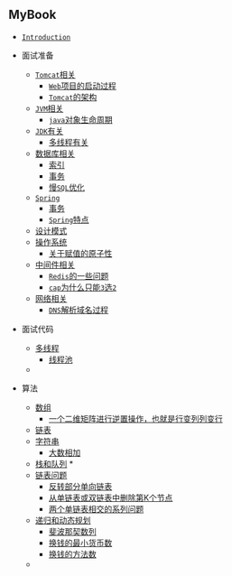 ## MyBook
* [`Introduction`](README.md)
* 面试准备
    * [`Tomcat`相关](/docs/tomcat.md)
        * [`Web`项目的启动过程](/docs/Tomcat/webStart.md)
        * [`Tomcat`的架构](/docs/Tomcat/tomcatSystem.md)
    * [`JVM`相关](/docs/jvm.md) 
        * [`java`对象生命周期](/docs/jvm/objecttime.md) 
    * [`JDK`有关](/docs/jdk.md) 
        * [多线程有关](/docs/jdk/multithread.md) 
    * [数据库相关](/docs/DataBase.md) 
        * [索引](/docs/database/index.md)
        * [事务](/docs/database/transaction.md)
        * [慢`SQL`优化](/docs/database/optimizationSql.md)
    * [`Spring`](/docs/Spring.md) 
        * [事务](/docs/Spring/transaction.md)
        * [`Spring`特点](/docs/Spring/different.md)
    * [设计模式](/docs/designtype.md)
    * [操作系统](/docs/os.md)
        * [关于赋值的原子性](/docs/os/Q1.md)
    * [中间件相关](/docs/middle.md)
        * [`Redis`的一些问题](/docs/middle/redis.md) 
        * [`cap`为什么只能`3`选`2`](/docs/middle/Q1.md)
    * [网络相关](/docs/network.md)
        * [`DNS`解析域名过程](/docs/network/dns.md)
* 面试代码
    * [多线程](/docs/multithread.md)
        * [线程池](/docs/multithread/threadpool.md) 
    * 
    
* 算法
    * [数组](/docs/array.md)
        * [一个二维矩阵进行逆置操作，也就是行变列列变行](/docs/array/Q1.md) 
    * [链表]()
    * [字符串](/docs/string.md)
        * [大数相加](/docs/string/Q1.md)
    * [栈和队列](/docs/stackandqueue.md)
        * 
    * [链表问题](/docs/linkedlist.md)
        * [反转部分单向链表](/docs/linkedlist/Q1.md)
        * [从单链表或双链表中删除第K个节点](/docs/linkedlist/Q2.md)
        * [两个单链表相交的系列问题](/docs/linkedlist/Q3.md)
    * [递归和动态规划](/docs/dp.md)
        * [斐波那契数列](/docs/dp/Q1.md)
        * [换钱的最小货币数](/docs/dp/Q2.md)
        * [换钱的方法数](/docs/dp/Q3.md)
    * 

